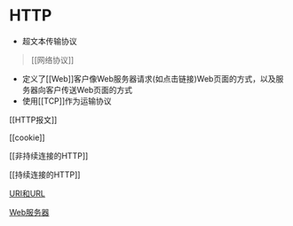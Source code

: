 # HTTP

- 超文本传输协议

>  [[网络协议]]

- 定义了[[Web]]客户像Web服务器请求(如点击链接)Web页面的方式，以及服务器向客户传送Web页面的方式
- 使用[[TCP]]作为运输协议

[[HTTP报文]]

[[cookie]]

[[非持续连接的HTTP]]

[[持续连接的HTTP]]

[URI和URL](Http_URL.md)

[Web服务器](http_Web服务器.md)